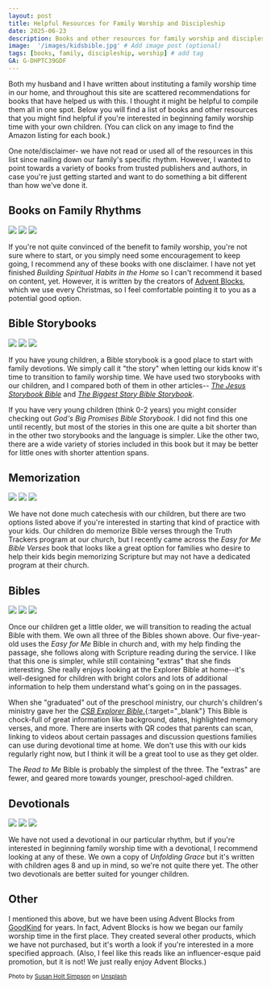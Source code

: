 ```yaml
---
layout: post
title: Helpful Resources for Family Worship and Discipleship
date: 2025-06-23
description: Books and other resources for family worship and discipleship.  # Add post description (optional)
image:  '/images/kidsbible.jpg' # Add image post (optional)
tags: [books, family, discipleship, worship] # add tag
GA: G-DHPTC39GDF
---
```

Both my husband and I have written about instituting a family worship time in our home, and throughout this site are scattered recommendations for books that have helped us with this. I thought it might be helpful to compile them all in one spot. Below you will find a list of books and other resources that you might find helpful if you're interested in beginning family worship time with your own children. (You can click on any image to find the Amazon listing for each book.)

One note/disclaimer- we have not read or used all of the resources in this list since nailing down our family's specific rhythm. However, I wanted to point towards a variety of books from trusted publishers and authors, in case you're just getting started and want to do something a bit different than how we've done it. 

## Books on Family Rhythms

<div class="gallery-box">
  <div class="gallery">
    <a href="https://amzn.to/3G12so7" target="blank"><img src="/images/habitsofhousehold.jpg"></a>
    <a href="https://amzn.to/4ejquHJ" target="blank"><img src="/images/familyworship.jpg"></a>
    <a href="https://amzn.to/4ee5odw" target="blank"><img src="/images/spiritualhabits.jpg"></a>
  </div>
</div>

If you're not quite convinced of the benefit to family worship, you're not sure where to start, or you simply need some encouragement to keep going, I recommend any of these books with one disclaimer. I have not yet finished *Building Spiritual Habits in the Home* so I can't recommend it based on content, yet. However, it is written by the creators of [Advent Blocks](https://goodkind.shop/collections/christmas), which we use every Christmas, so I feel comfortable pointing it to you as a potential good option.

## Bible Storybooks

<div class="gallery-box">
  <div class="gallery">
    <a href="https://amzn.to/3GckOlW" target="blank"><img src="/images/jesusstorybookbible.jpg"></a>
    <a href="https://amzn.to/40cp1Nm" target="blank"><img src="/images/biggeststory.png"></a>
    <a href="https://amzn.to/4ldvJL4" target="blank"><img src="/images/bigpromises.jpg"></a>
  </div>
</div>

If you have young children, a Bible storybook is a good place to start with family devotions. We simply call it "the story" when letting our kids know it's time to transition to family worship time. We have used two storybooks with our children, and I compared both of them in other articles-- [*The Jesus Storybook Bible*](https://www.meredithcook.net/jesus-storybook-bible-review) and [*The Biggest Story Bible Storybook*](https://www.meredithcook.net/the-biggest-story-bible-storybook-review). 

If you have very young children (think 0-2 years) you might consider checking out *God's Big Promises Bible Storybook*. I did not find this one until recently, but most of the stories in this one are quite a bit shorter than in the other two storybooks and the language is simpler. Like the other two, there are a wide variety of stories included in this book but it may be better for little ones with shorter attention spans.

## Memorization

<div class="gallery-box">
  <div class="gallery">
    <a href="https://amzn.to/4lgRmdp" target="blank"><img src="/images/newcity.jpg"></a>
    <a href="https://amzn.to/46fqYfE" target="blank"><img src="/images/toddlertheology1.jpg"></a>
    <a href="https://amzn.to/44fZ1C2" target="blank"><img src="/images/easyformebibleverses.jpg"></a>
  </div>
</div>

We have not done much catechesis with our children, but there are two options listed above if you're interested in starting that kind of practice with your kids. Our children do memorize Bible verses through the Truth Trackers program at our church, but I recently came across the *Easy for Me Bible Verses* book that looks like a great option for families who desire to help their kids begin memorizing Scripture but may not have a dedicated program at their church.

## Bibles
<div class="gallery-box">
  <div class="gallery">
    <a href="https://amzn.to/49gg5de" target="blank"><img src="/images/readtomebible.jpg"></a>
    <a href="https://amzn.to/4gfMyCM" target="blank"><img src="/images/easyforme.jpg"></a>
    <a href="https://amzn.to/4g5G0GU" target="blank"><img src="/images/explorer.jpg"></a>
  </div>
</div>

Once our children get a little older, we will transition to reading the actual Bible with them. We own all three of the Bibles shown above. Our five-year-old uses the *Easy for Me* Bible in church and, with my help finding the passage, she follows along with Scripture reading during the service. I like that this one is simpler, while still containing "extras" that she finds interesting. She really enjoys looking at the Explorer Bible at home--it's well-designed for children with bright colors and lots of additional information to help them understand what's going on in the passages.

When she "graduated" out of the preschool ministry, our church's children's ministry gave her the [*CSB Explorer Bible*.](https://amzn.to/4g5G0GU){:target="_blank"} This Bible is chock-full of great information like background, dates, highlighted memory verses, and more. There are inserts with QR codes that parents can scan, linking to videos about certain passages and discussion questions families can use during devotional time at home. We don't use this with our kids regularly right now, but I think it will be a great tool to use as they get older.

The *Read to Me* Bible is probably the simplest of the three. The "extras" are fewer, and geared more towards younger, preschool-aged children. 

## Devotionals
<div class="gallery-box">
  <div class="gallery">
    <a href="https://amzn.to/3FR4Y0b" target="blank"><img src="/images/biggeststoryfamilydevotional.jpg"></a>
    <a href="https://amzn.to/4eqFnrB" target="blank"><img src="/images/unfoldinggrace.png"></a>
    <a href="https://amzn.to/4l4klBB" target="blank"><img src="/images/biblestorydevotional.jpg"></a>
  </div>
</div>

We have not used a devotional in our particular rhythm, but if you're interested in beginning family worship time with a devotional, I recommend looking at any of these. We own a copy of *Unfolding Grace* but it's written with children ages 8 and up in mind, so we're not quite there yet. The other two devotionals are better suited for younger children.

## Other

I mentioned this above, but we have been using Advent Blocks from [GoodKind](https://goodkind.shop/) for years. In fact, Advent Blocks is how we began our family worship time in the first place. They created several other products, which we have not purchased, but it's worth a look if you're interested in a more specified approach. (Also, I feel like this reads like an influencer-esque paid promotion, but it is not! We just really enjoy Advent Blocks.)

<sub>Photo by <a href="https://unsplash.com/@shs521?utm_content=creditCopyText&utm_medium=referral&utm_source=unsplash">Susan Holt Simpson</a> on <a href="https://unsplash.com/photos/white-page-of-book-GaKYvRc35hs?utm_content=creditCopyText&utm_medium=referral&utm_source=unsplash">Unsplash</a></sub>
      